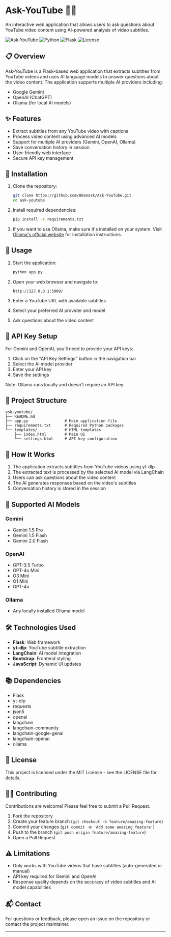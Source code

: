 # Ask-YouTube 🎥🤖

An interactive web application that allows users to ask questions about YouTube video content using AI-powered analysis of video subtitles.

![Ask-YouTube](https://img.shields.io/badge/Ask-YouTube-red)
![Python](https://img.shields.io/badge/Python-3.8+-blue)
![Flask](https://img.shields.io/badge/Flask-2.0+-green)
![License](https://img.shields.io/badge/License-MIT-yellow)

## 📋 Overview

Ask-YouTube is a Flask-based web application that extracts subtitles from YouTube videos and uses AI language models to answer questions about the video content. The application supports multiple AI providers including:

- Google Gemini
- OpenAI (ChatGPT)
- Ollama (for local AI models)

## ✨ Features

- Extract subtitles from any YouTube video with captions
- Process video content using advanced AI models
- Support for multiple AI providers (Gemini, OpenAI, Ollama)
- Save conversation history in session
- User-friendly web interface
- Secure API key management

## 🔧 Installation

1. Clone the repository:
   ```bash
   git clone https://github.com/08anask/Ask-YouTube.git
   cd ask-youtube
   ```

2. Install required dependencies:
   ```bash
   pip install -r requirements.txt
   ```

3. If you want to use Ollama, make sure it's installed on your system. Visit [Ollama's official website](https://ollama.ai/) for installation instructions.

## 🚀 Usage

1. Start the application:
   ```bash
   python app.py
   ```

2. Open your web browser and navigate to:
   ```
   http://127.0.0.1:5000/
   ```

3. Enter a YouTube URL with available subtitles
4. Select your preferred AI provider and model
5. Ask questions about the video content

## 🔑 API Key Setup

For Gemini and OpenAI, you'll need to provide your API keys:

1. Click on the "API Key Settings" button in the navigation bar
2. Select the AI model provider
3. Enter your API key
4. Save the settings

Note: Ollama runs locally and doesn't require an API key.

## 📂 Project Structure

```
ask-youtube/
├── README.md
├── app.py                # Main application file
├── requirements.txt      # Required Python packages
└── templates/            # HTML templates
    ├── index.html        # Main UI
    └── settings.html     # API key configuration
```

## 🧩 How It Works

1. The application extracts subtitles from YouTube videos using yt-dlp
2. The extracted text is processed by the selected AI model via LangChain
3. Users can ask questions about the video content
4. The AI generates responses based on the video's subtitles
5. Conversation history is stored in the session

## 🔄 Supported AI Models

### Gemini
- Gemini 1.5 Pro
- Gemini 1.5 Flash
- Gemini 2.0 Flash

### OpenAI
- GPT-3.5 Turbo
- GPT-4o Mini
- O3 Mini
- O1 Mini
- GPT-4o

### Ollama
- Any locally installed Ollama model

## 🛠️ Technologies Used

- **Flask**: Web framework
- **yt-dlp**: YouTube subtitle extraction
- **LangChain**: AI model integration
- **Bootstrap**: Frontend styling
- **JavaScript**: Dynamic UI updates

## 📚 Dependencies

- Flask
- yt-dlp
- requests
- json5
- openai
- langchain
- langchain-community
- langchain-google-genai
- langchain-openai
- ollama

## 📝 License

This project is licensed under the MIT License - see the LICENSE file for details.

## 👨‍💻 Contributing

Contributions are welcome! Please feel free to submit a Pull Request.

1. Fork the repository
2. Create your feature branch (`git checkout -b feature/amazing-feature`)
3. Commit your changes (`git commit -m 'Add some amazing feature'`)
4. Push to the branch (`git push origin feature/amazing-feature`)
5. Open a Pull Request

## ⚠️ Limitations

- Only works with YouTube videos that have subtitles (auto-generated or manual)
- API key required for Gemini and OpenAI
- Response quality depends on the accuracy of video subtitles and AI model capabilities

## 📬 Contact

For questions or feedback, please open an issue on the repository or contact the project maintainer.

---
